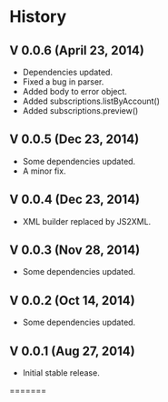 # History

## V 0.0.6 (April 23, 2014)
* Dependencies updated.
* Fixed a bug in parser.
* Added body to error object.
* Added subscriptions.listByAccount()
* Added subscriptions.preview()

## V 0.0.5 (Dec 23, 2014)
* Some dependencies updated.
* A minor fix.

## V 0.0.4 (Dec 23, 2014)
* XML builder replaced by JS2XML.

## V 0.0.3 (Nov 28, 2014)
* Some dependencies updated.

## V 0.0.2 (Oct 14, 2014)
* Some dependencies updated.

## V 0.0.1 (Aug 27, 2014)
* Initial stable release.

=======
